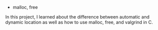  - malloc, free

In this project, I learned about the difference between automatic and dynamic location as well as how to use malloc, free, and valgrind in C.
